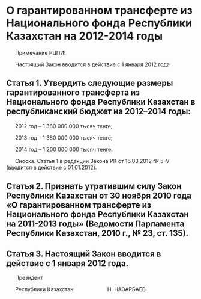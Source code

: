 # О гарантированном трансферте из Национального фонда Республики Казахстан на 2012-2014 годы

      Примечание РЦПИ!

      Настоящий Закон вводится в действие с 1 января 2012 года

## Статья 1. Утвердить следующие размеры гарантированного трансферта из Национального фонда Республики Казахстан в республиканский бюджет на 2012–2014 годы:

      2012 год – 1 380 000 000 тысяч тенге;

      2013 год – 1 380 000 000 тысяч тенге;

      2014 год – 1 200 000 000 тысяч тенге.

      Сноска. Статья 1 в редакции Закона РК от 16.03.2012 № 5-V (вводится в действие с 01.01.2012).

## Статья 2. Признать утратившим силу Закон Республики Казахстан от 30 ноября 2010 года «О гарантированном трансферте из Национального фонда Республики Казахстан на 2011-2013 годы» (Ведомости Парламента Республики Казахстан, 2010 г., № 23, ст. 135).

## Статья 3. Настоящий Закон вводится в действие с 1 января 2012 года.

      Президент

      Республики Казахстан                       Н. НАЗАРБАЕВ

